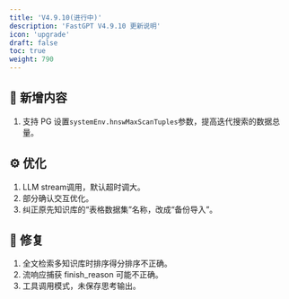 ```yaml
---
title: 'V4.9.10(进行中)'
description: 'FastGPT V4.9.10 更新说明'
icon: 'upgrade'
draft: false
toc: true
weight: 790
---
```



## 🚀 新增内容

1. 支持 PG 设置`systemEnv.hnswMaxScanTuples`参数，提高迭代搜索的数据总量。

## ⚙️ 优化

1. LLM stream调用，默认超时调大。
2. 部分确认交互优化。
3. 纠正原先知识库的“表格数据集”名称，改成“备份导入”。

## 🐛 修复

1. 全文检索多知识库时排序得分排序不正确。
2. 流响应捕获 finish_reason 可能不正确。
3. 工具调用模式，未保存思考输出。